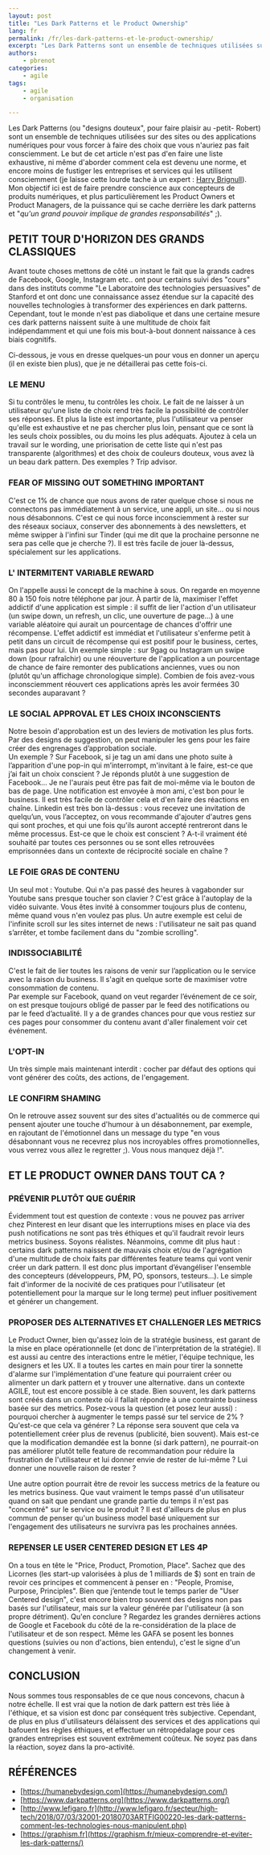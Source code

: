 ```yaml
---
layout: post
title: "Les Dark Patterns et le Product Ownership"
lang: fr
permalink: /fr/les-dark-patterns-et-le-product-ownership/
excerpt: "Les Dark Patterns sont un ensemble de techniques utilisées sur des sites ou des applications numériques pour vous forcer à faire des choix que vous n'auriez pas fait consciemment. L'objectif de cet article est de faire prendre conscience aux concepteurs de produits numériques, et plus particulièrement les Product Owners et Product Managers, de la puissance qui se cache derrière les dark patterns et qu'un grand pouvoir implique de grandes responsabilités"
authors:
    - pbrenot
categories:
    - agile
tags:
    - agile
    - organisation

---
```



Les Dark Patterns (ou "designs douteux", pour faire plaisir au -petit- Robert) sont un ensemble de techniques utilisées sur des sites ou des applications numériques pour vous forcer à faire des choix que vous n'auriez pas fait consciemment.
Le but de cet article n'est pas d'en faire une liste exhaustive, ni même d'aborder comment cela est devenu une norme, et encore moins de fustiger les entreprises et services qui les utilisent consciemment (je laisse cette lourde tache à un expert : [Harry Brignull](https://www.darkpatterns.org/)).
Mon objectif ici est de faire prendre conscience aux concepteurs de produits numériques, et plus particulièrement les Product Owners et Product Managers, de la puissance qui se cache derrière les dark patterns et "*qu'un grand pouvoir implique de grandes responsabilités*" ;).


## PETIT TOUR D'HORIZON DES GRANDS CLASSIQUES

Avant toute choses mettons de côté un instant le fait que la grands cadres de Facebook, Google, Instagram etc.. ont pour certains suivi des "cours" dans des instituts comme "Le Laboratoire des technologies persuasives" de Stanford et ont donc une connaissance assez étendue sur la capacité des nouvelles technologies à transformer des expériences en dark patterns. Cependant, tout le monde n'est pas diabolique et dans une certaine mesure ces dark patterns naissent suite à une multitude de choix fait indépendamment et qui une fois mis bout-à-bout donnent naissance à ces biais cognitifs.

Ci-dessous, je vous en dresse quelques-un pour vous en donner un aperçu (il en existe bien plus), que je ne détaillerai pas cette fois-ci.


### LE MENU
Si tu contrôles le menu, tu contrôles les choix.
Le fait de ne laisser à un utilisateur qu'une liste de choix rend très facile la possibilité de contrôler ses réponses. Et plus la liste est importante, plus l'utilisateur va penser qu'elle est exhaustive et ne pas chercher plus loin, pensant que ce sont là les seuls choix possibles, ou du moins les plus adéquats.
Ajoutez à cela un travail sur le wording, une priorisation de cette liste qui n'est pas transparente (algorithmes) et des choix de couleurs douteux, vous avez là un beau dark pattern. Des exemples ? Trip advisor.

### FEAR OF MISSING OUT SOMETHING IMPORTANT
C'est ce 1% de chance que nous avons de rater quelque chose si nous ne connectons pas immédiatement à un service, une appli, un site... ou si nous nous désabonnons.
C'est ce qui nous force inconsciemment à rester sur des réseaux sociaux, conserver des abonnements à des newsletters, et même swipper à l'infini sur Tinder (qui me dit que la prochaine personne ne sera pas celle que je cherche ?).
Il est très facile de jouer là-dessus, spécialement sur les applications.

### L' INTERMITENT VARIABLE REWARD
On l'appelle aussi le concept de la machine à sous. On regarde en moyenne 80 à 150 fois notre téléphone par jour. À partir de là, maximiser l'effet addictif d'une application est simple : il suffit de lier l'action d'un utilisateur (un swipe down, un refresh, un clic, une ouverture de page...) à une variable aléatoire qui aurait un pourcentage de chances d'offrir une récompense. L'effet addictif est immédiat et l'utilisateur s'enferme petit à petit dans un circuit de récompense qui est positif pour le business, certes, mais pas pour lui.
Un exemple  simple : sur 9gag ou Instagram un swipe down (pour rafraîchir) ou une réouverture de l'application a un pourcentage de chance de faire remonter des publications anciennes, vues ou non (plutôt qu'un affichage chronologique simple). Combien de fois avez-vous inconsciemment réouvert ces applications après les avoir fermées 30 secondes auparavant ?

### LE SOCIAL APPROVAL ET LES CHOIX INCONSCIENTS
Notre besoin d'approbation est un des leviers de motivation les plus forts. Par des designs de suggestion, on peut manipuler les gens pour les faire créer des engrenages d’approbation sociale.  
Un exemple ? Sur Facebook, si je tag un ami dans une photo suite à l’apparition d'une pop-in qui m’interrompt, m'invitant à le faire, est-ce que j’ai fait un choix conscient ? Je réponds plutôt à une suggestion de Facebook... Je ne l'aurais peut être pas fait de moi-même via le bouton de bas de page. Une notification est envoyée à mon ami, c'est bon pour le business.
Il est très facile de contrôler cela et d'en faire des réactions en chaîne. Linkedin est très bon là-dessus : vous recevez une invitation de quelqu’un, vous l’acceptez, on vous recommande d'ajouter d'autres gens qui sont proches, et qui une fois qu'ils auront accepté rentreront dans le même processus. Est-ce que le choix est conscient ? A-t-il vraiment été souhaité par toutes ces personnes ou se sont elles retrouvées emprisonnées dans un contexte de réciprocité sociale en chaîne ?

### LE FOIE GRAS DE CONTENU
Un seul mot : Youtube.
Qui n'a pas passé des heures à vagabonder sur Youtube sans presque toucher son clavier ? C'est grâce à l'autoplay de la vidéo suivante. Vous êtes invité à consommer toujours plus de contenu, même quand vous n'en voulez pas plus.
Un autre exemple est celui de l'infinite scroll sur les sites internet de news : l'utilisateur ne sait pas quand s’arrêter, et tombe facilement dans du "zombie scrolling".

### INDISSOCIABILITÉ
C'est le fait de lier toutes les raisons de venir sur l’application ou le service avec la raison du business. Il s'agit en quelque sorte de  maximiser votre consommation de contenu.  
Par exemple sur Facebook, quand on veut regarder l’événement de ce soir, on est presque toujours obligé de passer par le feed des notifications ou par le feed d’actualité. Il y a de grandes chances pour que vous restiez sur ces pages pour consommer du contenu avant d'aller finalement voir cet événement.

### L'OPT-IN
Un très simple mais maintenant interdit : cocher par défaut des options qui vont générer des coûts, des actions, de l'engagement.

### LE CONFIRM SHAMING
On le retrouve assez souvent sur des sites d'actualités ou de commerce qui pensent ajouter une touche d'humour à un désabonnement, par exemple, en rajoutant de l'émotionnel dans un message du type "en vous désabonnant vous ne recevrez plus nos incroyables offres promotionnelles, vous verrez vous allez le regretter ;). Vous nous manquez déjà !".


## ET LE PRODUCT OWNER DANS TOUT CA ?

### PRÉVENIR PLUTÔT QUE GUÉRIR
Évidemment tout est question de contexte : vous ne pouvez pas arriver chez Pinterest en leur disant que les interruptions mises en place via des push notifications ne sont pas très éthiques et qu'il faudrait revoir leurs metrics business. Soyons réalistes.
Néanmoins, comme dit plus haut : certains dark patterns naissent de mauvais choix et/ou de l'agrégation d'une multitude de choix faits par différentes feature teams qui vont venir créer un dark pattern. Il est donc plus important d’évangéliser l'ensemble des concepteurs (développeurs, PM, PO, sponsors, testeurs...). Le simple fait d'informer de la nocivité de ces pratiques pour l'utilisateur (et potentiellement pour la marque sur le long terme) peut influer positivement et générer un changement.


### PROPOSER DES ALTERNATIVES ET CHALLENGER LES METRICS
Le Product Owner, bien qu'assez loin de la stratégie business, est garant de la mise en place opérationnelle (et donc de l'interprétation de la stratégie). Il est aussi au centre des interactions entre le métier, l'équipe technique, les designers et les UX. Il a toutes les cartes en main pour tirer la sonnette d'alarme sur l'implémentation d'une feature qui pourraient créer ou alimenter un dark pattern et y trouver une alternative.
dans un contexte AGILE, tout est encore possible à ce stade.
Bien souvent, les dark patterns sont créés dans un contexte où il fallait répondre à une contrainte business basée sur des metrics. Posez-vous la question (et posez leur aussi) : pourquoi chercher à augmenter le temps passé sur tel service de 2% ? Qu'est-ce que cela va générer ? La réponse sera souvent que cela va potentiellement créer plus de revenus (publicité, bien souvent). Mais est-ce que la modification demandée est la bonne (si dark pattern), ne pourrait-on pas améliorer plutôt telle feature de recommandation pour réduire la frustration de l'utilisateur et lui donner envie de rester de lui-même ? Lui donner une nouvelle raison de rester ?

Une autre option pourrait être de revoir les success metrics de la feature ou les metrics business. Que vaut vraiment le temps passé d'un utilisateur quand on sait que pendant une grande partie du temps il n'est pas "concentré" sur le service ou le produit ?
Il est d'ailleurs de plus en plus commun de penser qu'un business model basé uniquement sur l'engagement des utilisateurs ne survivra pas les prochaines années.


### REPENSER LE USER CENTERED DESIGN ET LES 4P
On a tous en tête le "Price, Product, Promotion, Place". Sachez que des Licornes (les start-up valorisées à plus de 1 milliards de $) sont en train de revoir ces principes et commencent à penser en : "People, Promise, Purpose, Principles".
Bien que j’entende tout le temps parler de "User Centered design", c'est encore bien trop souvent des designs non pas basés sur l'utilisateur, mais sur la valeur générée par l'utilisateur (à son propre détriment).
Qu'en conclure ? Regardez les grandes dernières actions de Google et Facebook du côté de la re-considération de la place de l'utilisateur et de son respect. Même les GAFA se posent les bonnes questions (suivies ou non d'actions, bien entendu), c'est le signe d'un changement à venir.
 

## CONCLUSION

Nous sommes tous responsables de ce que nous concevons, chacun à notre échelle.
Il est vrai que la notion de dark pattern est très liée à l'éthique, et sa vision est donc par conséquent très subjective.
Cependant, de plus en plus d'utilisateurs délaissent des services et des applications qui bafouent les règles éthiques, et effectuer un rétropédalage pour ces grandes entreprises est souvent extrêmement coûteux.
Ne soyez pas dans la réaction, soyez dans la pro-activité.

 

## RÉFÉRENCES

- [https://humanebydesign.com](https://humanebydesign.com/)
- [https://www.darkpatterns.org](https://www.darkpatterns.org/)
- [http://www.lefigaro.fr](http://www.lefigaro.fr/secteur/high-tech/2018/07/03/32001-20180703ARTFIG00220-les-dark-patterns-comment-les-technologies-nous-manipulent.php)
- [https://graphism.fr](https://graphism.fr/mieux-comprendre-et-eviter-les-dark-patterns/)
